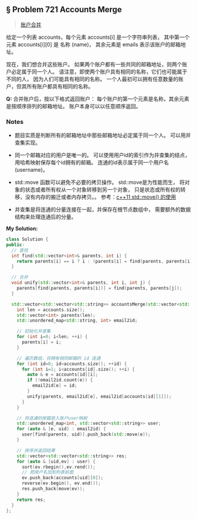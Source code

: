 ## § Problem 721 Accounts Merge
> [账户合并](
https://leetcode-cn.com/problems/accounts-merge/)

给定一个列表 accounts，每个元素 accounts[i] 是一个字符串列表，
其中第一个元素 accounts[i][0] 是 名称 (name)，
其余元素是 emails 表示该账户的邮箱地址。

现在，我们想合并这些账户。
如果两个账户都有一些共同的邮箱地址，则两个账户必定属于同一个人。
请注意，即使两个账户具有相同的名称，它们也可能属于不同的人，
因为人们可能具有相同的名称。
一个人最初可以拥有任意数量的账户，但其所有账户都具有相同的名称。

**Q:** 合并账户后，按以下格式返回账户：
每个账户的第一个元素是名称，其余元素是按顺序排列的邮箱地址。
账户本身可以以任意顺序返回。


### Notes
* 题目实质是判断所有的邮箱地址中那些邮箱地址必定属于同一个人。
可以用并查集实现。

* 同一个邮箱对应的用户是唯一的。
可以使用用户id的索引作为并查集的结点，
用哈希映射保存每个id拥有的邮箱。
连通的id表示属于同一个用户名(username)。

* std::move 函数可以避免不必要的拷贝操作。
std::move是为性能而生，
将对象的状态或者所有权从一个对象转移到另一个对象，
只是状态或所有权的转移，没有内存的搬迁或者内存拷贝。。
参考：[c++11 std::move() 的使用](
https://www.cnblogs.com/yoyo-sincerely/p/8658075.html)

* 并查集是将连通的分量连接在一起，并保存在根节点数组中，
需要额外的数据结构来处理连通后的分量。


**My Solution:** 
```cpp
class Solution {
public:
  // 查找
  int find(std::vector<int>& parents, int i) {
    return parents[i] == i ? i : (parents[i] = find(parents, parents[i]));
  }

  // 合并
  void unify(std::vector<int>& parents, int i, int j) {
    parents[find(parents, parents[i])] = find(parents, parents[j]);
  }

  std::vector<std::vector<std::string>> accountsMerge(std::vector<std::vector<std::string>>& accounts) {
    int len = accounts.size();
    std::vector<int> parents(len);
    std::unordered_map<std::string, int> email2id;

    // 初始化并查集
    for (int i=0; i<len; ++i) {
      parents[i] = i;
    }

    // 遍历数组，将拥有相同邮箱的 id 连通
    for (int id=0; id<accounts.size(); ++id) {
      for (int i=1; i<accounts[id].size(); ++i) {
        auto & e = accounts[id][i];
        if (!email2id.count(e)) {
          email2id[e] = id;
        }
        unify(parents, email2id[e], email2id[accounts[id][1]]);
      }
    }

    // 将连通的邮箱放入账户user映射
    std::unordered_map<int, std::vector<std::string>> user;
    for (auto & [e, uid] : email2id) {
      user[find(parents, uid)].push_back(std::move(e));
    }

    // 排序并返回结果
    std::vector<std::vector<std::string>> res;
    for (auto & [uid,ev] : user) {
      sort(ev.rbegin(),ev.rend());
      // 把用户名加到列表前面
      ev.push_back(accounts[uid][0]);
      reverse(ev.begin(), ev.end());
      res.push_back(move(ev));
    }
    return res;
  }
};
```



